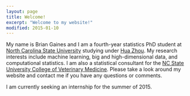 ```yaml
---
layout: page
title: Welcome!
excerpt: "Welcome to my website!"
modified: 2015-01-10
---
```


My name is Brian Gaines and I am a fourth-year statistics PhD student at [North Carolina State University](http://www.ncsu.edu) studying under [Hua Zhou](http://hua-zhou.github.io/).  My research interests include machine learning, big and high-dimensional data, and computational statistics.  I am also a statistical consultant for the [NC State University College of Veterinary Medicine](http://www.cvm.ncsu.edu/ccmtr/ss.html).  Please take a look around my website and contact me if you have any questions or comments.

I am currently seeking an internship for the summer of 2015. 
